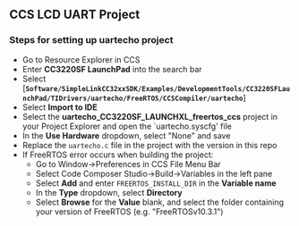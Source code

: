## CCS LCD UART Project

### Steps for setting up uartecho project
+ Go to Resource Explorer in CCS
+ Enter **CC3220SF LaunchPad** into the search bar
+ Select [**`Software/SimpleLinkCC32xxSDK/Examples/DevelopmentTools/CC3220SFLaunchPad/TIDrivers/uartecho/FreeRTOS/CCSCompiler/uartecho`**]
+ Select **Import to IDE**
+ Select the **uartecho_CC3220SF_LAUNCHXL_freertos_ccs** project in your Project Explorer and open the `uartecho.syscfg' file
+ In the **Use Hardware** dropdown, select "None" and save
+ Replace the `uartecho.c` file in the project with the version in this repo
+ If FreeRTOS error occurs when building the project: 
  + Go to Window->Preferences in CCS File Menu Bar
  + Select Code Composer Studio->Build->Variables in the left pane
  + Select **Add** and enter `FREERTOS_INSTALL_DIR` in the **Variable name**
  + In the **Type** dropdown, select **Directory**
  + Select **Browse** for the **Value** blank, and select the folder containing your version of FreeRTOS (e.g. "FreeRTOSv10.3.1")
